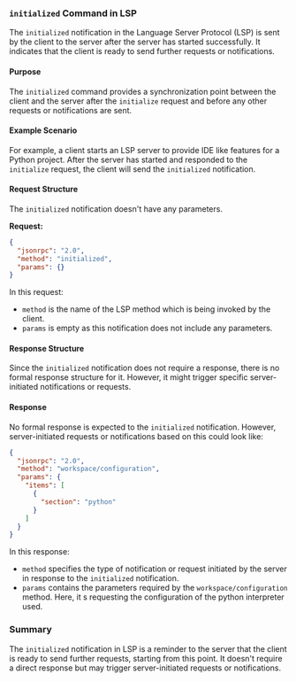 ### `initialized` Command in LSP

The `initialized` notification in the Language Server Protocol (LSP) is sent by the client to the server after the server has started successfully. It indicates that the client is ready to send further requests or notifications. 

#### Purpose

The `initialized` command provides a synchronization point between the client and the server after the `initialize` request and before any other requests or notifications are sent.

#### Example Scenario

For example, a client starts an LSP server to provide IDE like features for a Python project. After the server has started and responded to the `initialize` request, the client will send the `initialized` notification.

#### Request Structure

The `initialized` notification doesn't have any parameters.

**Request:**

```json
{
  "jsonrpc": "2.0",
  "method": "initialized",
  "params": {}
}
```

In this request:
- `method` is the name of the LSP method which is being invoked by the client.
- `params` is empty as this notification does not include any parameters.

#### Response Structure

Since the `initialized` notification does not require a response, there is no formal response structure for it. However, it might trigger specific server-initiated notifications or requests.

#### Response

No formal response is expected to the `initialized` notification. However, server-initiated requests or notifications based on this could look like:

```json
{
  "jsonrpc": "2.0",
  "method": "workspace/configuration",
  "params": {
    "items": [
      {
        "section": "python"
      }
    ]
  }
}
```

In this response:
- `method` specifies the type of notification or request initiated by the server in response to the `initialized` notification.
- `params` contains the parameters required by the `workspace/configuration` method. Here, it s requesting the configuration of the python interpreter used.

### Summary

The `initialized` notification in LSP is a reminder to the server that the client is ready to send further requests, starting from this point. It doesn't require a direct response but may trigger server-initiated requests or notifications.